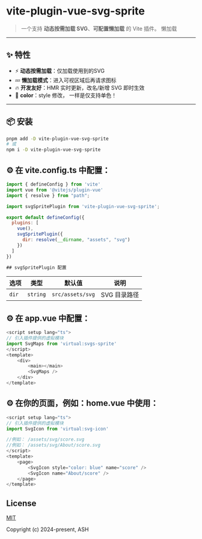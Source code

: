# vite-plugin-vue-svg-sprite 

> 一个支持 **动态按需加载 SVG**、**可配置懒加载** 的 Vite 插件。
> 懒加载
  

---

## ✨ 特性

- ⚡ **动态按需加载**：仅加载使用到的SVG  
- 💤 **懒加载模式**：进入可视区域后再请求图标  
- 🔥 **开发友好**：HMR 实时更新，改名/新增 SVG 即时生效  
- 💄 **color**：style 修改， 一样是仅支持单色！

---

## 📦 安装

```bash
pnpm add -D vite-plugin-vue-svg-sprite
# 或
npm i -D vite-plugin-vue-svg-sprite
```


## ⚙️ 在 vite.config.ts 中配置：
```js
import { defineConfig } from 'vite'
import vue from '@vitejs/plugin-vue'
import { resolve } from "path";

import svgSpritePlugin from 'vite-plugin-vue-svg-sprite';

export default defineConfig({
  plugins: [
    vue(),
    svgSpritePlugin({
      dir: resolve(__dirname, "assets", "svg")
    })
  ]
})

## svgSpritePlugin 配置
```
| 选项                | 类型                        | 默认值               | 说明                              |
| ----------------- | ------------------------- | ----------------- | ------------------------------- |
| `dir`             | `string`                  | `src/assets/svg`  | SVG 目录路径                        |


## ⚙️ 在 app.vue 中配置：
```js
<script setup lang="ts">
// 引入插件提供的虚拟模块
import SvgMaps from 'virtual:svgs-sprite'
</script>
<template>
    <div>
        <main></main>
        <SvgMaps />
    </div>
</template>
```


## ⚙️ 在你的页面，例如：home.vue 中使用：
```js
<script setup lang="ts">
// 引入插件提供的虚拟模块
import SvgIcon from 'virtual:svg-icon'

//例如： /assets/svg/score.svg
//例如： /assets/svg/About/score.svg
</script>
<template>
    <page>
        <SvgIcon style="color: blue" name="score" />
        <SvgIcon name="About/score" />
    </page>
</template>
```

<!-- == -->

## License

[MIT](https://opensource.org/licenses/MIT)

Copyright (c) 2024-present, ASH

